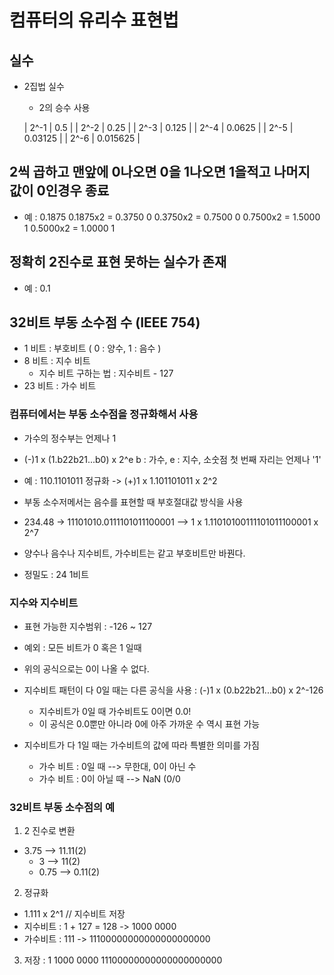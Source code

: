 # 컴퓨터의 유리수 표현법

## 실수
- 2집법 실수
  - 2의 승수 사용
  
  | 2^-1 | 0.5 |
  | 2^-2 | 0.25 |
  | 2^-3 | 0.125 |
  | 2^-4 | 0.0625 |
  | 2^-5 | 0.03125 |
  | 2^-6 | 0.015625 |
  
## 2씩 곱하고 맨앞에 0나오면 0을 1나오면 1을적고 나머지 값이 0인경우 종료
- 예 : 0.1875
0.1875x2 = 0.3750   0
0.3750x2 = 0.7500   0
0.7500x2 = 1.5000   1
0.5000x2 = 1.0000   1

## 정확히 2진수로 표현 못하는 실수가 존재
- 예 : 0.1

## 32비트 부동 소수점 수 (IEEE 754)
- 1 비트 : 부호비트 ( 0 : 양수, 1 : 음수 )
- 8 비트 : 지수 비트
  - 지수 비트 구하는 법 : 지수비트 - 127
- 23 비트 : 가수 비트

### 컴퓨터에서는 부동 소수점을 정규화해서 사용
- 가수의 정수부는 언제나 1

- (-)1 x (1.b22b21...b0) x 2^e    b : 가수, e : 지수, 소숫점 첫 번째 자리는 언제나 '1'

- 예 : 110.1101011 정규화 -> (+)1 x 1.101101011 x 2^2

- 부동 소수저메서는 음수를 표현할 때 부호절대값 방식을 사용

- 234.48 -> 11101010.0111101011100001 --> 1 x 1.11010100111101011100001 x 2^7

- 양수나 음수나 지수비트, 가수비트는 같고 부호비트만 바꿘다.

- 정밀도 : 24 1비트

### 지수와 지수비트
- 표현 가능한 지수범위 : -126 ~ 127
- 예외 : 모든 비트가 0 혹은 1 일때
- 위의 공식으로는 0이 나올 수 없다.
- 지수비트 패턴이 다 0일 때는 다른 공식을 사용 : (-)1 x (0.b22b21...b0) x 2^-126
  - 지수비트가 0일 때 가수비트도 0이면 0.0!
  - 이 공식은 0.0뿐만 아니라 0에 아주 가까운 수 역시 표현 가능

- 지수비트가 다 1일 때는 가수비트의 값에 따라 특별한 의미를 가짐
  - 가수 비트 : 0일 때 --> 무한대, 0이 아닌 수
  - 가수 비트 : 0이 아닐 때 --> NaN (0/0
  
### 32비트 부동 소수점의 예
1. 2 진수로 변환
- 3.75 --> 11.11(2)  
  - 3 --> 11(2)
  - 0.75 --> 0.11(2)
2. 정규화
- 1.111 x 2^1   // 지수비트 저장
- 지수비트 : 1 + 127 = 128 -> 1000 0000
- 가수비트 : 111 -> 11100000000000000000000
3. 저장 : 1 1000 0000 11100000000000000000000
